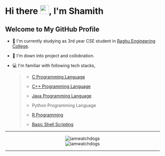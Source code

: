 # Hi there <img src="https://github.com/TheDudeThatCode/TheDudeThatCode/blob/master/Assets/Hi.gif" width="29">, I'm Shamith <img src="https://visitor-badge.laobi.icu/badge?page_id=iamwatchdogs.iamwatchdogs" alt="" align="right" />

## Welcome to My GitHub Profile

- 🏫 I'm currently studying as 3rd year CSE student in [Raghu Engineering College](https://raghuenggcollege.com/ "visit my college website").
- 🤩 I'm down into project and collobration.
- 💻 I'm familiar with following tech stacks,

  > - [C Programming Language](https://github.com/iamwatchdogs?tab=repositories&q=&type=&language=c&sort= "view my C Programming repos")
  > 
  > - [C++ Programming Language](https://github.com/iamwatchdogs?tab=repositories&q=&type=&language=c%2B%2B&sort= "view my C++ Programming repos")
  > 
  > - [Java Programming Language](https://github.com/iamwatchdogs?tab=repositories&q=&type=&language=java&sort= "view my Java repos")
  >
  > - Python Programming Language
  > 
  > - [R Programming](https://github.com/iamwatchdogs?tab=repositories&q=&type=&language=r&sort= "view my R Programming repo")
  > 
  > - [Basic Shell Scripting](https://github.com/iamwatchdogs?tab=repositories&q=&type=&language=shell&sort= "view my Shell Scripting repo")

---

<div align="center">
  <img src="https://github-readme-stats.vercel.app/api/top-langs/?username=iamwatchdogs&layout=compact" alt="iamwatchdogs"/>
  <br />
  <img src="https://github-readme-stats.vercel.app/api?username=iamwatchdogs&show_icons=true" alt="iamwatchdogs" />
</div>
 
---
